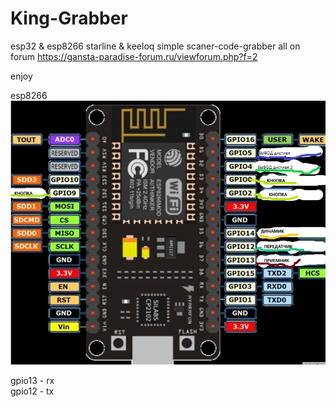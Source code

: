 # King-Grabber
esp32 & esp8266 starline & keeloq simple scaner-code-grabber 
all on forum https://gansta-paradise-forum.ru/viewforum.php?f=2

enjoy

esp8266 </br>
![Screenshot](kingota.png)</br>

gpio13 - rx
</br>
gpio12 - tx

